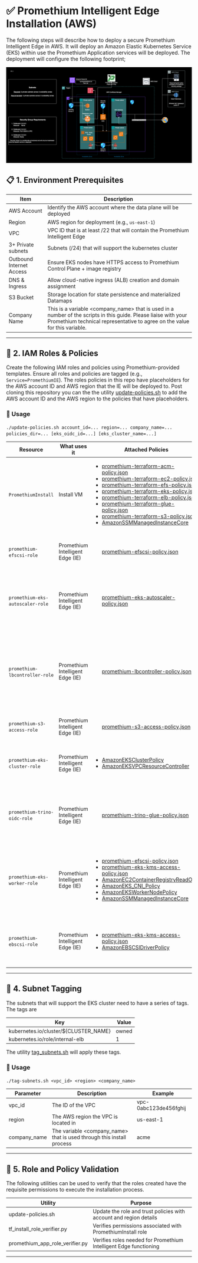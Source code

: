# ✅ Promethium Intelligent Edge Installation (AWS)

The following steps will describe how to deploy a secure Promethium Intelligent Edge in AWS. It will deploy an Amazon Elastic Kubernetes Service (EKS) within use the Promethium Application services will be deployed. The deployment will configure the following footprint;

![Promethium Intelligent Edge (AWS)](../images/AWS_IE.png)

## 📋 1. Environment Prerequisites

| Item                    | Description                                                                 |
|-------------------------|-----------------------------------------------------------------------------|
| AWS Account             | Identify the AWS account where the data plane will be deployed              |
| Region                  | AWS region for deployment (e.g., `us-east-1`)                       |
| VPC                     | VPC ID that is at least /22 that will contain the Promethium Intelligent Edge |
| 3+ Private subnets      | Subnets (/24) that will support the kubernetes cluster |
| Outbound Internet Access| Ensure EKS nodes have HTTPS access to Promethium Control Plane + image registry |
| DNS & Ingress           | Allow cloud-native ingress (ALB) creation and domain assignment         |
| S3 Bucket               | Storage location for state persistence and materialized Datamaps |
| Company Name            | This is a variable <company_name> that is used in a number of the scripts in this guide. Please liaise with your Promethium technical representative to agree on the value for this variable. |

---

## 🔐 2. IAM Roles & Policies

Create the following IAM roles and policies using Promethium-provided templates. Ensure all roles and policies are tagged (e.g., `Service=PromethiumIE`). The roles policies in this repo have placeholders for the AWS account ID and AWS region that the IE will be deployed to. Post cloning this repository you can the the utility [update-policies.sh](utilities/update-policies.sh) to add the AWS account ID and the AWS region to the policies that have placeholders.

### 🚀 Usage

`./update-policies.sh account_id=... region=... company_name=... policies_dir=... [eks_oidc_id=...] [eks_cluster_name=...]`


| Resource | What uses it | Attached Policies | Trust Policies | Notes |
|----------|--------------|-------------------|----------------|-------|
| `PromethiumInstall`   | Install VM | <ul><li> [promethium-terraform-acm-policy.json](iam_policy_templates/promethium-terraform-acm-policy.json) </li> <li>[promethium-terraform-ec2-policy.json](iam_policy_templates/promethium-terraform-ec2-policy.json)</li> <li>[promethium-terraform-efs-policy.json](iam_policy_templates/promethium-terraform-efs-policy.json) </li> <li> [promethium-terraform-eks-policy.json](iam_policy_templates/promethium-terraform-eks-policy.json)</li> <li>[promethium-terraform-elb-policy.json](iam_policy_templates/promethium-terraform-elb-policy.json)</li> <li>[promethium-terraform-glue-policy.json](iam_policy_templates/promethium-terraform-glue-policy.json)</li> <li> [promethium-terraform-s3-policy.json](iam_policy_templates/promethium-terraform-s3-policy.json) </li> <li> [AmazonSSMManagedInstanceCore](https://docs.aws.amazon.com/aws-managed-policy/latest/reference/AmazonSSMManagedInstanceCore.html)</li> </ul> | [promethium-terraform-install-role-trust-policy.json](iam_policy_templates/promethium-terraform-install-role-trust-policy.json) | This role needs to be created as an **Instance Profile Role**. It will be attached to the install VM required to install Promethium Intelligent Edge (IE)|
| `promethium-efscsi-role` | Promethium Intelligent Edge (IE) | <ul> [promethium-efscsi-policy.json](iam_policy_templates/promethium-efscsi-policy.json) </ul> | [promethium-efscsi-role-trust-policy.json](iam_policy_templates/promethium-efscsi-role-trust-policy.json) | Allows EFS CSI driver in the EKS cluster to provision and manage EFS file systems and access points|
| `promethium-eks-autoscaler-role` | Promethium Intelligent Edge (IE) |  <ul> [promethium-eks-autoscaler-policy.json](iam_policy_templates/promethium-eks-autoscaler-policy.json) </ul>| [promethium-eks-autoscaler-role-trust-policy.json](iam_policy_templates/promethium-eks-autoscaler-role-trust-policy.json) | Allows EKS Autoscaler to add or remove worker nodes in Auto Scaling Groups and inspect EC2 and EKS resources to make scaling decisions |
| `promethium-lbcontroller-role` | Promethium Intelligent Edge (IE) | <ul> [promethium-lbcontroller-policy.json](iam_policy_templates/promethium-lbcontroller-policy.json) </ul> | [promethium-lbcontroller-role-trust-policy.json](iam_policy_templates/promethium-lbcontroller-role-trust-policy.json) | Allows the Load Balancer Controller running the EKS cluster to provision and manage ALBs/NLBs and related networking/security resources on behalf of Kubernetes LoadBalancer ingresses and services |
| `promethium-s3-access-role` | Promethium Intelligent Edge (IE) | <ul> [promethium-s3-access-policy.json](iam_policy_templates/promethium-s3-access-policy.json) </ul>| [promethium-s3-access-role-trust-policy.json](iam_policy_templates/promethium-s3-access-role-trust-policy.json) | Allows for postgres backups into S3 and pull container images from ECR |
| `promethium-eks-cluster-role` | Promethium Intelligent Edge (IE) | <ul><li> [AmazonEKSClusterPolicy](https://docs.aws.amazon.com/aws-managed-policy/latest/reference/AmazonEKSClusterPolicy.html) </li> <li>  [AmazonEKSVPCResourceController](https://docs.aws.amazon.com/aws-managed-policy/latest/reference/AmazonEKSVPCResourceController.html) </li> </ul>| [promethium-eks-cluster-role-trust-policy.json](iam_policy_templates/promethium-eks-cluster-role-trust-policy.json) | Gives the EKS control plane permissions to run the cluster, manage AWS infrastructure, and  manage pod-level networking |
| `promethium-trino-oidc-role` | Promethium Intelligent Edge (IE) | <ul> [promethium-trino-glue-policy.json](iam_policy_templates/promethium-trino-glue-policy.json) </ul> | [promethium-trino-oidc-role-trust-policy.json](iam_policy_templates/promethium-trino-oidc-role-trust-policy.json)| Query and manage data in Glue Data Catalog and S3. Handle KMS encrypted data and launch and interact with Glue jobs using default service role |
| `promethium-eks-worker-role` | Promethium Intelligent Edge (IE) | <ul><li> [promethium-efscsi-policy.json](iam_policy_templates/promethium-efscsi-policy.json)</li> <li>[promethium-eks-kms-access-policy.json](iam_policy_templates/promethium-eks-kms-access-policy.json) </li> <li> [AmazonEC2ContainerRegistryReadOnly](https://docs.aws.amazon.com/aws-managed-policy/latest/reference/AmazonEC2ContainerRegistryReadOnly.html)</li> <li> [AmazonEKS_CNI_Policy](https://docs.aws.amazon.com/aws-managed-policy/latest/reference/AmazonEKS_CNI_Policy.html)</li><li> [AmazonEKSWorkerNodePolicy](https://docs.aws.amazon.com/aws-managed-policy/latest/reference/AmazonEKSWorkerNodePolicy.html)</li><li> [AmazonSSMManagedInstanceCore](https://docs.aws.amazon.com/aws-managed-policy/latest/reference/AmazonSSMManagedInstanceCore.html)</li></ul>| [promethium-eks-worker-role-trust-policy.json](iam_policy_templates/promethium-eks-worker-role-trust-policy.json) | EKS worker node IAM role to mount and manage EFS volumes (via CSI driver). Uses KMS keys for encrypted EFS volumes. Allows image pulls, network management within EKS|
| `promethium-ebscsi-role` | Promethium Intelligent Edge (IE) | <ul><li>[promethium-eks-kms-access-policy.json](iam_policy_templates/promethium-eks-kms-access-policy.json)</li><li> [AmazonEBSCSIDriverPolicy](https://docs.aws.amazon.com/aws-managed-policy/latest/reference/AmazonEBSCSIDriverPolicy.html)</li></ul>| [promethium-ebscsi-role-trust-policy.json](iam_policy_templates/promethium-ebscsi-role-trust-policy.json)| Allows the EKS EBS CSI driver to provision, attach, delete, and snapshot encrypted EBS volumes in your cluster using your KMS keys. |

---

## 🧪 4. Subnet Tagging

The subnets that will support the EKS cluster need to have a series of tags. The tags are 

| Key | Value |
| --- | ----- |
| kubernetes.io/cluster/${CLUSTER_NAME} | owned |
| kubernetes.io/role/internal-elb | 1 |

The utility [tag_subnets.sh](utilities/tag_subnets.sh) will apply these tags.

### 🚀 Usage

`./tag-subnets.sh <vpc_id> <region> <company_name>`

| Parameter | Description | Example |
| --------- | ----------- | ------- |
| vpc_id | The ID of the VPC | vpc-0abc123de456fghij |
| region | The AWS region the VPC is located in | us-east-1 |
| company_name | The variable <company_name> that is used through this install process | acme |

---

## 🧪 5. Role and Policy Validation

The following utilities can be used to verify that the roles created have the requisite permissions to execute the installation process.

| Utility | Purpose |
|------------------------------------------------|---------------|
| update-policies.sh | Update the role and trust policies with account and region details |
| tf_install_role_verifier.py | Verifies permissions associated with PromethiumInstall role |
| promethium_app_role_verifier.py | Verifies roles needed for Promethium Intelligent Edge functioning |

---
